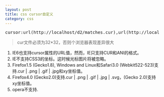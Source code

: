 ```yaml
---
layout: post
title: css cursor自定义
category: css
---
```


<pre>cursor:url(http://localhost/d2/matches.cur),url(http://localhost/d2/matches.cur),n-resize;
</pre>

>cur文件必须为32*32，否则个浏览器表现差异很大

1. IE6也支持cursor属性的URL值，然而，IE只支持CUR和ANI的格式。
2. IE不支持CSS3的坐标。这时候光标图片将被忽略。
3. Firefox1.5 (Gecko1.8), Windows and Linux和Safari3.0 (Webkit522-523)支持.cur | .png | .gif | .jpg和xy坐标值。
4. Firefox4.0 (Gecko2.0)支持.cur | .png | .gif | .jpg | .svg，(Gecko 2.0)支持xy坐标值。
5. opera不支持.
